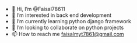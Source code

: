 - 👋 Hi, I’m @Faisal78611
- 👀 I’m interested in back end development
- 🌱 I’m currently learning python django framework
- 💞️ I’m looking to collaborate on python projects
- 📫 How to reach me faisalmyt7861@gmail.com

<!---
Faisal78611/Faisal78611 is a ✨ special ✨ repository because its `README.md` (this file) appears on your GitHub profile.
You can click the Preview link to take a look at your changes.
--->
